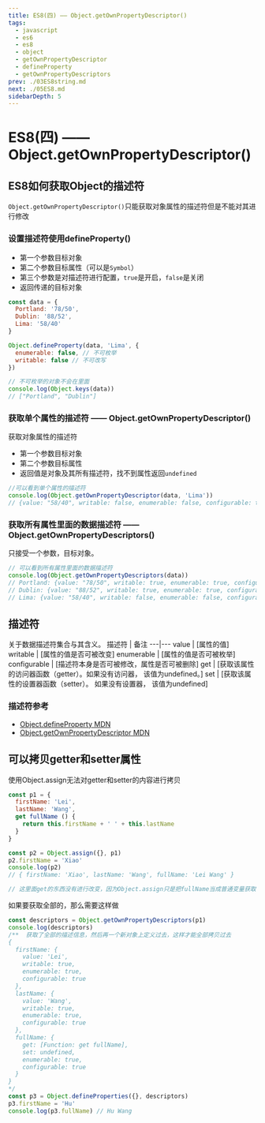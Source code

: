 ```yaml
---
title: ES8(四) —— Object.getOwnPropertyDescriptor()
tags: 
  - javascript
  - es6
  - es8
  - object
  - getOwnPropertyDescriptor
  - defineProperty
  - getOwnPropertyDescriptors
prev: ./03ES8string.md
next: ./05ES8.md
sidebarDepth: 5
---
```

# ES8(四) —— Object.getOwnPropertyDescriptor()

## ES8如何获取Object的描述符
`Object.getOwnPropertyDescriptor()`只能获取对象属性的描述符但是不能对其进行修改
### 设置描述符使用defineProperty()
- 第一个参数目标对象
- 第二个参数目标属性（可以是`Symbol`）
- 第三个参数是对描述符进行配置，`true`是开启，`false`是关闭
- 返回传递的目标对象
```js
const data = {
  Portland: '78/50',
  Dublin: '88/52',
  Lima: '58/40'
}

Object.defineProperty(data, 'Lima', {
  enumerable: false, // 不可枚举
  writable: false // 不可改写
})

// 不可枚举的对象不会在里面
console.log(Object.keys(data))
// ["Portland", "Dublin"]
```
### 获取单个属性的描述符 —— Object.getOwnPropertyDescriptor()
获取对象属性的描述符
- 第一个参数目标对象
- 第二个参数目标属性
- 返回值是对象及其所有描述符，找不到属性返回`undefined`

```js
//可以看到单个属性的描述符
console.log(Object.getOwnPropertyDescriptor(data, 'Lima'))
// {value: "58/40", writable: false, enumerable: false, configurable: true}
```
### 获取所有属性里面的数据描述符 —— Object.getOwnPropertyDescriptors()
只接受一个参数，目标对象。
```js
// 可以看到所有属性里面的数据描述符
console.log(Object.getOwnPropertyDescriptors(data))
// Portland: {value: "78/50", writable: true, enumerable: true, configurable: true}
// Dublin: {value: "88/52", writable: true, enumerable: true, configurable: true}
// Lima: {value: "58/40", writable: false, enumerable: false, configurable: true}
```
## 描述符
关于数据描述符集合与其含义。
描述符 | 备注
---|---
value | [属性的值]
writable | [属性的值是否可被改变]
enumerable | [属性的值是否可被枚举]
configurable | [描述符本身是否可被修改，属性是否可被删除]
get | [获取该属性的访问器函数（getter）。如果没有访问器， 该值为undefined。]
set | [获取该属性的设置器函数（setter）。 如果没有设置器， 该值为undefined]

### 描述符参考
- [Object.defineProperty MDN](https://developer.mozilla.org/zh-CN/docs/Web/JavaScript/Reference/Global_Objects/Object/defineProperty)
- [Object.getOwnPropertyDescriptor MDN](https://developer.mozilla.org/zh-CN/docs/Web/JavaScript/Reference/Global_Objects/Object/getOwnPropertyDescriptor)

## 可以拷贝getter和setter属性
使用Object.assign无法对getter和setter的内容进行拷贝
```js
const p1 = {
  firstName: 'Lei',
  lastName: 'Wang',
  get fullName () {
    return this.firstName + ' ' + this.lastName
  }
}

const p2 = Object.assign({}, p1)
p2.firstName = 'Xiao'
console.log(p2)
// { firstName: 'Xiao', lastName: 'Wang', fullName: 'Lei Wang' }

// 这里面get的东西没有进行改变，因为Object.assign只是把fullName当成普通变量获取了
```
如果要获取全部的，那么需要这样做
```js
const descriptors = Object.getOwnPropertyDescriptors(p1)
console.log(descriptors)
/**  获取了全部的描述信息，然后再一个新对象上定义过去，这样才能全部拷贝过去
{
  firstName: {
    value: 'Lei',
    writable: true,
    enumerable: true,
    configurable: true
  },
  lastName: {
    value: 'Wang',
    writable: true,
    enumerable: true,
    configurable: true
  },
  fullName: {
    get: [Function: get fullName],
    set: undefined,
    enumerable: true,
    configurable: true
  }
}
*/
const p3 = Object.defineProperties({}, descriptors)
p3.firstName = 'Hu'
console.log(p3.fullName) // Hu Wang
```

